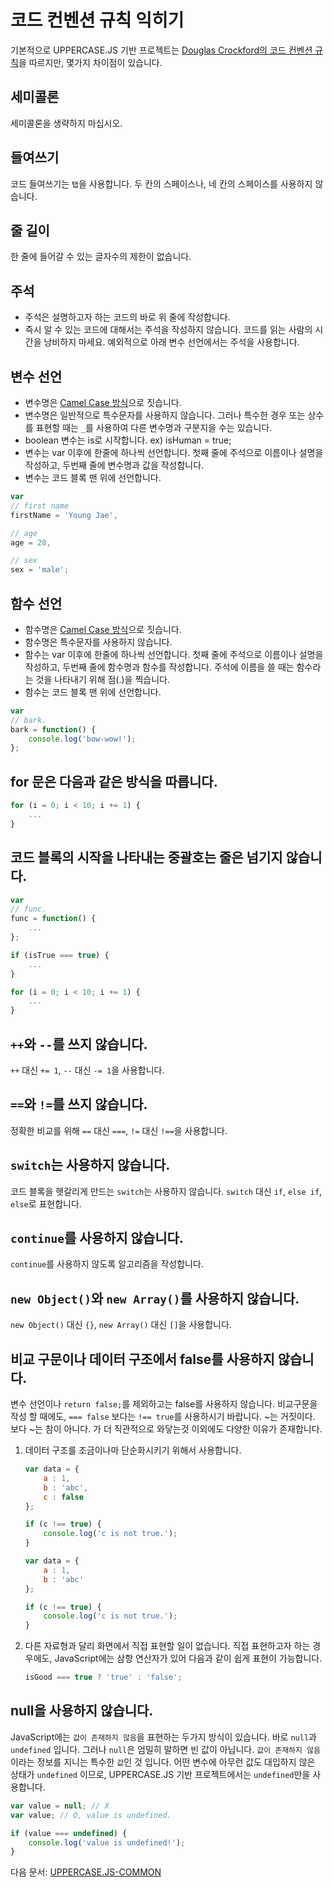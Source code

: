 # 코드 컨벤션 규칙 익히기
기본적으로 UPPERCASE.JS 기반 프로젝트는 [Douglas Crockford의 코드 컨벤션 규칙](http://javascript.crockford.com/code.html)을 따르지만, 몇가지 차이점이 있습니다.

## 세미콜론
세미콜론을 생략하지 마십시오.

## 들여쓰기
코드 들여쓰기는 `탭`을 사용합니다. 두 칸의 스페이스나, 네 칸의 스페이스를 사용하지 않습니다.

## 줄 길이
한 줄에 들어갈 수 있는 글자수의 제한이 없습니다.

## 주석
* 주석은 설명하고자 하는 코드의 바로 위 줄에 작성합니다.
* 즉시 알 수 있는 코드에 대해서는 주석을 작성하지 않습니다. 코드를 읽는 사람의 시간을 낭비하지 마세요. 예외적으로 아래 변수 선언에서는 주석을 사용합니다.

## 변수 선언
* 변수명은 [Camel Case 방식](http://en.wikipedia.org/wiki/CamelCase)으로 짓습니다.
* 변수명은 일반적으로 특수문자를 사용하지 않습니다. 그러나 특수한 경우 또는 상수를 표현할 때는 `_`를 사용하여 다른 변수명과 구분지을 수는 있습니다.
* boolean 변수는 is로 시작합니다. ex) isHuman = true;
* 변수는 var 이후에 한줄에 하나씩 선언합니다. 첫째 줄에 주석으로 이름이나 설명을 작성하고, 두번째 줄에 변수명과 값을 작성합니다.
* 변수는 코드 블록 맨 위에 선언합니다.

```javascript
var
// first name
firstName = 'Young Jae',

// age
age = 28,

// sex
sex = 'male';
```

## 함수 선언
* 함수명은 [Camel Case 방식](http://en.wikipedia.org/wiki/CamelCase)으로 짓습니다.
* 함수명은 특수문자를 사용하지 않습니다.
* 함수는 var 이후에 한줄에 하나씩 선언합니다. 첫째 줄에 주석으로 이름이나 설명을 작성하고, 두번째 줄에 함수명과 함수를 작성합니다. 주석에 이름을 쓸 때는 함수라는 것을 나타내기 위해 점(.)을 찍습니다.
* 함수는 코드 블록 맨 위에 선언합니다.

```javascript
var
// bark.
bark = function() {
	console.log('bow-wow!');
};
```

## for 문은 다음과 같은 방식을 따릅니다.
```javascript
for (i = 0; i < 10; i += 1) {
	...
}
```

## 코드 블록의 시작을 나타내는 중괄호는 줄은 넘기지 않습니다.
```javascript
var
// func.
func = function() {
	...
};

if (isTrue === true) {
	...
}

for (i = 0; i < 10; i += 1) {
	...
}
```

## `++`와 `--`를 쓰지 않습니다.
`++` 대신 `+= 1`, `--` 대신 `-= 1`을 사용합니다.

## `==`와 `!=`를 쓰지 않습니다.
정확한 비교를 위해 `==` 대신 `===`, `!=` 대신 `!==`을 사용합니다.

## `switch`는 사용하지 않습니다.
코드 블록을 헷갈리게 만드는 `switch`는 사용하지 않습니다. `switch` 대신 `if`, `else if`, `else`로 표현합니다.

## `continue`를 사용하지 않습니다.
`continue`를 사용하지 않도록 알고리즘을 작성합니다.

## `new Object()`와 `new Array()`를 사용하지 않습니다.
`new Object()` 대신 `{}`, `new Array()` 대신 `[]`을 사용합니다.

## 비교 구문이나 데이터 구조에서 false를 사용하지 않습니다.
변수 선언이나 `return false;`를 제외하고는 false를 사용하지 않습니다. 비교구문을 작성 할 때에도, `=== false` 보다는 `!== true`를 사용하시기 바랍니다. ~는 거짓이다. 보다 ~는 참이 아니다. 가 더 직관적으로 와닿는것 이외에도 다양한 이유가 존재합니다.

1. 데이터 구조를 조금이나마 단순화시키기 위해서 사용합니다.

	```javascript
	var data = {
		a : 1,
		b : 'abc',
		c : false
	};
	
	if (c !== true) {
		console.log('c is not true.');
	}
	
	var data = {
		a : 1,
		b : 'abc'
	};
	
	if (c !== true) {
		console.log('c is not true.');
	}
	```

2. 다른 자료형과 달리 화면에서 직접 표현할 일이 없습니다. 직접 표현하고자 하는 경우에도, JavaScript에는 삼항 연산자가 있어 다음과 같이 쉽게 표현이 가능합니다.

	```javascript
	isGood === true ? 'true' : 'false';
	```

## null을 사용하지 않습니다.
JavaScript에는 `값이 존재하지 않음`을 표현하는 두가지 방식이 있습니다. 바로 `null`과 `undefined` 입니다. 그러나 `null`은 엄밀히 말하면 빈 값이 아닙니다. `값이 존재하지 않음`이라는 정보를 지니는 특수한 `값`인 것 입니다. 어떤 변수에 아무런 값도 대입하지 않은 상태가 `undefined` 이므로, UPPERCASE.JS 기반 프로젝트에서는 `undefined`만을 사용합니다.

```javascript
var value = null; // X
var value; // O, value is undefined.

if (value === undefined) {
	console.log('value is undefined!');
}
```

다음 문서: [UPPERCASE.JS-COMMON](UPPERCASE.JS-COMMON.md)